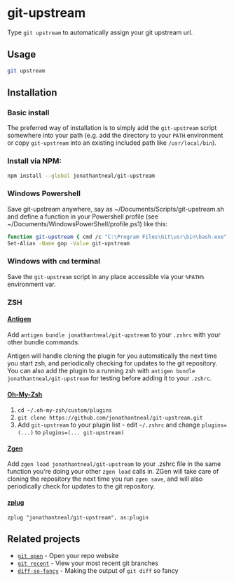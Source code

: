 # git-upstream

Type `git upstream` to automatically assign your git upstream url.

## Usage

```sh
git upstream
```

## Installation

### Basic install

The preferred way of installation is to simply add the `git-upstream` script
somewhere into your path (e.g. add the directory to your `PATH` environment or
copy `git-upstream` into an existing included path like `/usr/local/bin`).

### Install via NPM:

```sh
npm install --global jonathantneal/git-upstream
```

### Windows Powershell

Save git-upstream anywhere, say as ~/Documents/Scripts/git-upstream.sh and
define a function in your Powershell profile
(see ~/Documents/WindowsPowerShell/profile.ps1) like this:

```sh
function git-upstream { cmd /c "C:\Program Files\Git\usr\bin\bash.exe" "~/Documents/Scripts/git-upstream.sh" }
Set-Alias -Name gop -Value git-upstream
```

### Windows with `cmd` terminal

Save the `git-upstream` script in any place accessible via your `%PATH%`
environment var.

### ZSH

#### [Antigen](https://github.com/zsh-users/antigen)

Add `antigen bundle jonathantneal/git-upstream` to your `.zshrc` with your
other bundle commands.

Antigen will handle cloning the plugin for you automatically the next time you
start zsh, and periodically checking for updates to the git repository. You can
also add the plugin to a running zsh with
`antigen bundle jonathantneal/git-upstream` for testing before adding it to
your `.zshrc`.

#### [Oh-My-Zsh](http://ohmyz.sh/)

1. `cd ~/.oh-my-zsh/custom/plugins`
1. `git clone https://github.com/jonathantneal/git-upstream.git`
1. Add `git-upstream` to your plugin list - edit `~/.zshrc` and change
   `plugins=(...)` to `plugins=(... git-upstream)`

#### [Zgen](https://github.com/tarjoilija/zgen)

Add `zgen load jonathantneal/git-upstream` to your .zshrc file in the same
function you're doing your other `zgen load` calls in. ZGen will take care of
cloning the repository the next time you run `zgen save`, and will also
periodically check for updates to the git repository.

#### [zplug](https://github.com/zplug/zplug)

`zplug "jonathantneal/git-upstream", as:plugin`


## Related projects

- [`git open`](https://github.com/paulirish/git-open) - Open your repo website
- [`git recent`](https://github.com/paulirish/git-recent) - View your most
  recent git branches
- [`diff-so-fancy`](https://github.com/so-fancy/diff-so-fancy/) - Making the
  output of `git diff` so fancy
